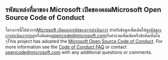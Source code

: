 ## <a name="microsoft-open-source-code-of-conduct"></a><span data-ttu-id="f99cf-101">รหัสแหล่งที่มาของ Microsoft เปิดของคอม</span><span class="sxs-lookup"><span data-stu-id="f99cf-101">Microsoft Open Source Code of Conduct</span></span>
<span data-ttu-id="f99cf-p101">โครงการนี้ได้นำการ[Microsoft เปิดแหล่งรหัสของการดำเนินการ](https://opensource.microsoft.com/codeofconduct/) สำหรับข้อมูลเพิ่มเติมให้ดู[รหัสของการดำเนินการบ่อย](https://opensource.microsoft.com/codeofconduct/faq/)หรือติดต่อ[opencode@microsoft.com](mailto:opencode@microsoft.com)กับคำถามเพิ่มเติมหรือข้อคิดเห็นใด ๆ</span><span class="sxs-lookup"><span data-stu-id="f99cf-p101">This project has adopted the [Microsoft Open Source Code of Conduct](https://opensource.microsoft.com/codeofconduct/). For more information see the [Code of Conduct FAQ](https://opensource.microsoft.com/codeofconduct/faq/) or contact [opencode@microsoft.com](mailto:opencode@microsoft.com) with any additional questions or comments.</span></span>